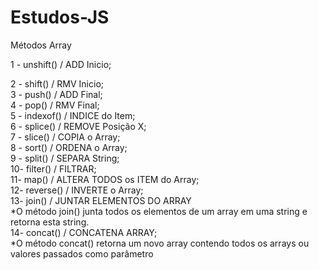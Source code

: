 # Estudos-JS
Métodos Array

1 - unshift() / ADD Inicio;<br>

2 - shift() / RMV Inicio;<br>
3 - push() / ADD Final;<br>
4 - pop() / RMV Final;<br>
5 - indexof() / INDICE do Item;<br>
6 - splice() / REMOVE Posição X;<br>
7 - slice() / COPIA o Array;<br>
8 - sort() / ORDENA o Array;<br>
9 - split() / SEPARA String;<br>
10- filter() / FILTRAR;<br>
11- map() / ALTERA TODOS os ITEM do Array;<br>
12- reverse() / INVERTE o Array;<br>
13- join() / JUNTAR ELEMENTOS DO ARRAY<br>
    *O método join() junta todos os elementos de um array em uma string e retorna esta string.<br>
14- concat() / CONCATENA ARRAY;<br>
    *O método concat() retorna um novo array contendo todos os arrays ou valores passados como parâmetro<br>
